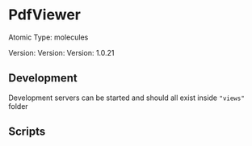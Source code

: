 # PdfViewer

Atomic Type: molecules

Version: Version: Version: 1.0.21








## Development

Development servers can be started and should all exist inside `"views"` folder

## Scripts
